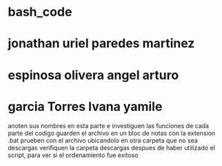 # bash_code
# jonathan uriel paredes martinez
# espinosa olivera angel arturo
# garcia Torres Ivana yamile
anoten sus nombres en esta parte e investiguen las funciones de cada parte del codigo
guarden el archivo en un bloc de notas con la extension .bat
prueben con el archivo ubicandolo en otra carpeta que no sea descargas
verifiquen la carpeta descargas despues de haber utilizado el script, para ver si el ordenamiento fue exitoso
